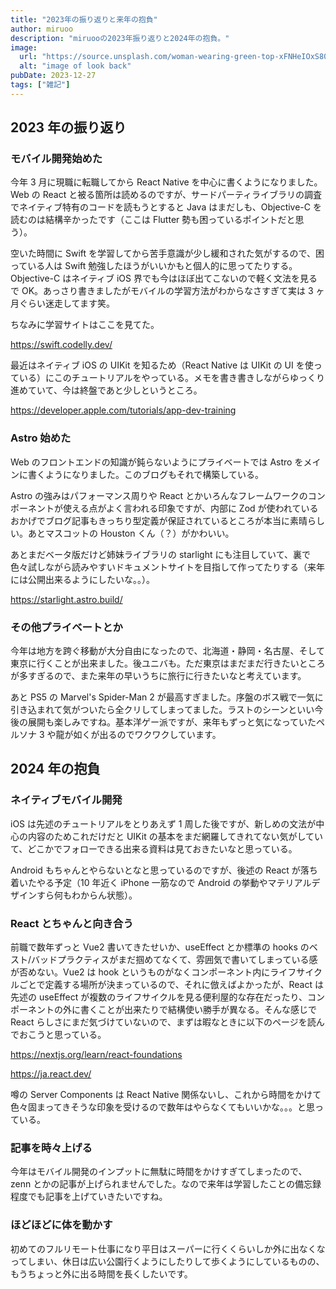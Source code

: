 ```yaml
---
title: "2023年の振り返りと来年の抱負"
author: miruoo
description: "miruooの2023年振り返りと2024年の抱負。"
image:
  url: "https://source.unsplash.com/woman-wearing-green-top-xFNHeIOxS80/960x480"
  alt: "image of look back"
pubDate: 2023-12-27
tags: ["雑記"]
---
```


## 2023 年の振り返り

### モバイル開発始めた

今年 3 月に現職に転職してから React Native を中心に書くようになりました。
Web の React と被る箇所は読めるのですが、サードパーティライブラリの調査でネイティブ特有のコードを読もうとすると Java はまだしも、Objective-C を読むのは結構辛かったです（ここは Flutter 勢も困っているポイントだと思う）。

空いた時間に Swift を学習してから苦手意識が少し緩和された気がするので、困っている人は Swift 勉強したほうがいいかもと個人的に思ってたりする。Objective-C はネイティブ iOS 界でも今はほぼ出てこないので軽く文法を見るで OK。あっさり書きましたがモバイルの学習方法がわからなさすぎて実は 3 ヶ月ぐらい迷走してます笑。

ちなみに学習サイトはここを見てた。

https://swift.codelly.dev/

最近はネイティブ iOS の UIKit を知るため（React Native は UIKit の UI を使っている）にこのチュートリアルをやっている。メモを書き書きしながらゆっくり進めていて、今は終盤であと少しというところ。

https://developer.apple.com/tutorials/app-dev-training

### Astro 始めた

Web のフロントエンドの知識が鈍らないようにプライベートでは Astro をメインに書くようになりました。このブログもそれで構築している。

Astro の強みはパフォーマンス周りや React とかいろんなフレームワークのコンポーネントが使える点がよく言われる印象ですが、内部に Zod が使われているおかげでブログ記事もきっちり型定義が保証されているところが本当に素晴らしい。あとマスコットの Houston くん（？）がかわいい。

あとまだベータ版だけど姉妹ライブラリの starlight にも注目していて、裏で色々試しながら読みやすいドキュメントサイトを目指して作ってたりする（来年には公開出来るようにしたいな。。）。

https://starlight.astro.build/

### その他プライベートとか

今年は地方を跨ぐ移動が大分自由になったので、北海道・静岡・名古屋、そして東京に行くことが出来ました。後ユニバも。ただ東京はまだまだ行きたいところが多すぎるので、また来年の早いうちに旅行に行きたいなと考えています。

あと PS5 の Marvel's Spider-Man 2 が最高すぎました。序盤のボス戦で一気に引き込まれて気がついたら全クリしてしまってました。ラストのシーンといい今後の展開も楽しみですね。基本洋ゲー派ですが、来年もずっと気になっていたペルソナ 3 や龍が如くが出るのでワクワクしています。

## 2024 年の抱負

### ネイティブモバイル開発

iOS は先述のチュートリアルをとりあえず 1 周した後ですが、新しめの文法が中心の内容のためこれだけだと UIKit の基本をまだ網羅してきれてない気がしていて、どこかでフォローできる出来る資料は見ておきたいなと思っている。

Android もちゃんとやらないとなと思っているのですが、後述の React が落ち着いたやる予定（10 年近く iPhone 一筋なので Android の挙動やマテリアルデザインすら何もわからん状態）。

### React とちゃんと向き合う

前職で数年ずっと Vue2 書いてきたせいか、useEffect とか標準の hooks のベスト/バッドプラクティスがまだ掴めてなくて、雰囲気で書いてしまっている感が否めない。Vue2 は hook というものがなくコンポーネント内にライフサイクルごとで定義する場所が決まっているので、それに倣えばよかったが、React は先述の useEffect が複数のライフサイクルを見る便利屋的な存在だったり、コンポーネントの外に書くことが出来たりで結構使い勝手が異なる。そんな感じで React らしさにまだ気づけていないので、まずは暇なときに以下のページを読んでおこうと思っている。

https://nextjs.org/learn/react-foundations

https://ja.react.dev/

噂の Server Components は React Native 関係ないし、これから時間をかけて色々固まってきそうな印象を受けるので数年はやらなくてもいいかな。。。と思っている。

### 記事を時々上げる

今年はモバイル開発のインプットに無駄に時間をかけすぎてしまったので、zenn とかの記事が上げられませんでした。なので来年は学習したことの備忘録程度でも記事を上げていきたいですね。

### ほどほどに体を動かす

初めてのフルリモート仕事になり平日はスーパーに行くくらいしか外に出なくなってしまい、休日は広い公園行くようにしたりして歩くようにしているものの、もうちょっと外に出る時間を長くしたいです。
